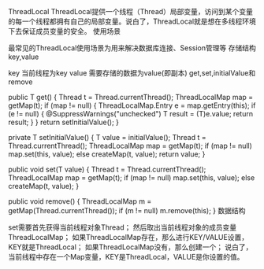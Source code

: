 ThreadLocal
ThreadLocal提供一个线程（Thread）局部变量，访问到某个变量的每一个线程都拥有自己的局部变量。说白了，ThreadLocal就是想在多线程环境下去保证成员变量的安全。
使用场景

最常见的ThreadLocal使用场景为用来解决数据库连接、Session管理等
存储结构key,value

key 当前线程为key
value 需要存储的数据为value(即副本)
get,set,initialValue和remove

public T get() {
    Thread t = Thread.currentThread();
    ThreadLocalMap map = getMap(t);
    if (map != null) {
        ThreadLocalMap.Entry e = map.getEntry(this);
        if (e != null) {
            @SuppressWarnings("unchecked")
            T result = (T)e.value;
            return result;
        }
    }
    return setInitialValue();
}

private T setInitialValue() {
    T value = initialValue();
    Thread t = Thread.currentThread();
    ThreadLocalMap map = getMap(t);
    if (map != null)
        map.set(this, value);
    else
        createMap(t, value);
    return value;
}

public void set(T value) {
    Thread t = Thread.currentThread();
    ThreadLocalMap map = getMap(t);
    if (map != null)
        map.set(this, value);
    else
        createMap(t, value);
}

public void remove() {
     ThreadLocalMap m = getMap(Thread.currentThread());
     if (m != null)
         m.remove(this);
}
数据结构

set需要首先获得当前线程对象Thread；
然后取出当前线程对象的成员变量ThreadLocalMap；
如果ThreadLocalMap存在，那么进行KEY/VALUE设置，KEY就是ThreadLocal；
如果ThreadLocalMap没有，那么创建一个；
说白了，当前线程中存在一个Map变量，KEY是ThreadLocal，VALUE是你设置的值。
